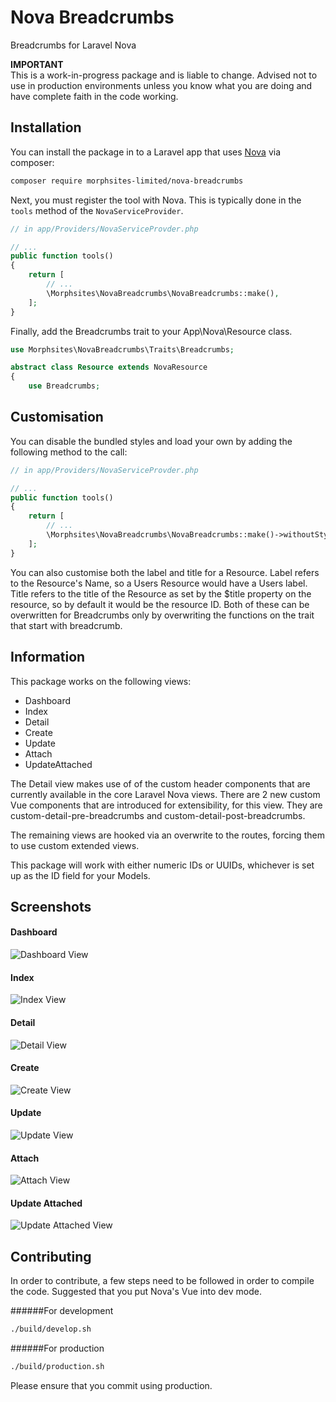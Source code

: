 # Nova Breadcrumbs
Breadcrumbs for Laravel Nova

**IMPORTANT**  
This is a work-in-progress package and is liable to change. Advised not to use in production environments unless you know what you are doing and have complete faith in the code working.

 ## Installation

You can install the package in to a Laravel app that uses [Nova](https://nova.laravel.com) via composer:

```bash
composer require morphsites-limited/nova-breadcrumbs
```

Next, you must register the tool with Nova. This is typically done in the `tools` method of the `NovaServiceProvider`.

```php
// in app/Providers/NovaServiceProvder.php

// ...
public function tools()
{
    return [
        // ...
        \Morphsites\NovaBreadcrumbs\NovaBreadcrumbs::make(),
    ];
}
```

Finally, add the Breadcrumbs trait to your App\Nova\Resource class.

```php
use Morphsites\NovaBreadcrumbs\Traits\Breadcrumbs;

abstract class Resource extends NovaResource
{
    use Breadcrumbs;
```

## Customisation

You can disable the bundled styles and load your own by adding the following method to the call:

```php
// in app/Providers/NovaServiceProvder.php

// ...
public function tools()
{
    return [
        // ...
        \Morphsites\NovaBreadcrumbs\NovaBreadcrumbs::make()->withoutStyles(),
    ];
}
```

You can also customise both the label and title for a Resource. Label refers to the Resource's Name, so a Users Resource would have a Users label. Title refers to the title of the Resource as set by the $title property on the resource, so by default it would be the resource ID. Both of these can be overwritten for Breadcrumbs only by overwriting the functions on the trait that start with breadcrumb.

## Information

This package works on the following views:
- Dashboard
- Index
- Detail
- Create
- Update
- Attach
- UpdateAttached

The Detail view makes use of of the custom header components that are currently available in the core Laravel Nova views. There are 2 new custom Vue components that are introduced for extensibility, for this view. They are custom-detail-pre-breadcrumbs and custom-detail-post-breadcrumbs.

The remaining views are hooked via an overwrite to the routes, forcing them to use custom extended views.

This package will work with either numeric IDs or UUIDs, whichever is set up as the ID field for your Models.

## Screenshots
#### Dashboard
![Dashboard View](screenshots/dashboard.png)
#### Index
![Index View](screenshots/index.png)
#### Detail
![Detail View](screenshots/detail.png)
#### Create
![Create View](screenshots/create.png)
#### Update
![Update View](screenshots/update.png)
#### Attach
![Attach View](screenshots/attach.png)
#### Update Attached
![Update Attached View](screenshots/update-attached.png)

## Contributing
In order to contribute, a few steps need to be followed in order to compile the code. Suggested that you put Nova's Vue into dev mode.

######For development
```bash
./build/develop.sh
```

######For production
```bash
./build/production.sh
```

Please ensure that you commit using production.
